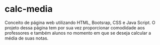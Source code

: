 # calc-media
Conceito de página web utilizando HTML, Bootsrap, CSS e Java Script. O projeto dessa página tem por sua vez proporcionar comodidade aos professores e também alunos no momento em que se deseja calcular a média de suas notas.
